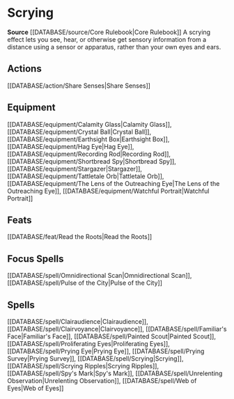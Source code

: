 ﻿---
id: '141'
name: Scrying
rarity: Common
rus_type_level: null
source: '[[DATABASE/source/Core Rulebook|Core Rulebook]]'
trait:
- Scrying
type: Trait

---
# Scrying

**Source** [[DATABASE/source/Core Rulebook|Core Rulebook]] 
A scrying effect lets you see, hear, or otherwise get sensory information from a distance using a sensor or apparatus, rather than your own eyes and ears.

## Actions

[[DATABASE/action/Share Senses|Share Senses]]

## Equipment

[[DATABASE/equipment/Calamity Glass|Calamity Glass]], [[DATABASE/equipment/Crystal Ball|Crystal Ball]], [[DATABASE/equipment/Earthsight Box|Earthsight Box]], [[DATABASE/equipment/Hag Eye|Hag Eye]], [[DATABASE/equipment/Recording Rod|Recording Rod]], [[DATABASE/equipment/Shortbread Spy|Shortbread Spy]], [[DATABASE/equipment/Stargazer|Stargazer]], [[DATABASE/equipment/Tattletale Orb|Tattletale Orb]], [[DATABASE/equipment/The Lens of the Outreaching Eye|The Lens of the Outreaching Eye]], [[DATABASE/equipment/Watchful Portrait|Watchful Portrait]]

## Feats

[[DATABASE/feat/Read the Roots|Read the Roots]]

## Focus Spells

[[DATABASE/spell/Omnidirectional Scan|Omnidirectional Scan]], [[DATABASE/spell/Pulse of the City|Pulse of the City]]

## Spells

[[DATABASE/spell/Clairaudience|Clairaudience]], [[DATABASE/spell/Clairvoyance|Clairvoyance]], [[DATABASE/spell/Familiar's Face|Familiar's Face]], [[DATABASE/spell/Painted Scout|Painted Scout]], [[DATABASE/spell/Proliferating Eyes|Proliferating Eyes]], [[DATABASE/spell/Prying Eye|Prying Eye]], [[DATABASE/spell/Prying Survey|Prying Survey]], [[DATABASE/spell/Scrying|Scrying]], [[DATABASE/spell/Scrying Ripples|Scrying Ripples]], [[DATABASE/spell/Spy's Mark|Spy's Mark]], [[DATABASE/spell/Unrelenting Observation|Unrelenting Observation]], [[DATABASE/spell/Web of Eyes|Web of Eyes]]